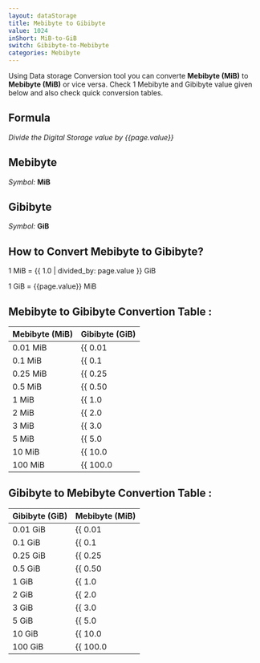 ```yaml
---
layout: dataStorage
title: Mebibyte to Gibibyte
value: 1024
inShort: MiB-to-GiB
switch: Gibibyte-to-Mebibyte
categories: Mebibyte
---
```


Using Data storage Conversion tool you can converte **Mebibyte (MiB)** to **Mebibyte (MiB)** or vice versa. Check 1 Mebibyte and Gibibyte value given below and also check quick conversion tables.

## Formula
*Divide the Digital Storage value by {{page.value}}*

## Mebibyte
*Symbol:* **MiB**

## Gibibyte
*Symbol:* **GiB**

## How to Convert Mebibyte to Gibibyte?

1 MiB = {{ 1.0 | divided_by: page.value }} GiB

1 GiB = {{page.value}} MiB


## Mebibyte to Gibibyte Convertion Table :

| Mebibyte (MiB) | Gibibyte (GiB) |
| ---- | ---- |
| 0.01 MiB | {{ 0.01 | divided_by: page.value }} GiB |
| 0.1 MiB | {{ 0.1 | divided_by: page.value }} GiB |
| 0.25 MiB | {{ 0.25 | divided_by: page.value }} GiB |
| 0.5 MiB | {{ 0.50 | divided_by: page.value }} GiB |
| 1 MiB | {{ 1.0 | divided_by: page.value }} GiB |
| 2 MiB | {{ 2.0 | divided_by: page.value }} GiB |
| 3 MiB | {{ 3.0 | divided_by: page.value }} GiB |
| 5 MiB | {{ 5.0 | divided_by: page.value }} GiB |
| 10 MiB | {{ 10.0 | divided_by: page.value }} GiB |
| 100 MiB | {{ 100.0 | divided_by: page.value }} GiB |

## Gibibyte to Mebibyte Convertion Table :

| Gibibyte (GiB) | Mebibyte (MiB) |
| ---- | ---- |
| 0.01 GiB | {{ 0.01 | times: page.value }} MiB |
| 0.1 GiB | {{ 0.1 | times: page.value }} MiB |
| 0.25 GiB | {{ 0.25 | times: page.value }} MiB |
| 0.5 GiB | {{ 0.50 | times: page.value }} MiB |
| 1 GiB | {{ 1.0 | times: page.value }} MiB |
| 2 GiB | {{ 2.0 | times: page.value }} MiB |
| 3 GiB | {{ 3.0 | times: page.value }} MiB |
| 5 GiB | {{ 5.0 | times: page.value }} MiB |
| 10 GiB | {{ 10.0 | times: page.value }} MiB |
| 100 GiB | {{ 100.0 | times: page.value }} MiB |


<script>
document.getElementById('selectInput')[9].selected = true
document.getElementById('selectOutput')[13].selected = true
</script>
